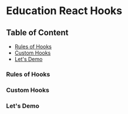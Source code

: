 # Education React Hooks

## Table of Content

- [Rules of Hooks](#rules-of-hooks)
- [Custom Hooks](#custom-hooks)
- [Let's Demo](#lets-demo)

### Rules of Hooks

### Custom Hooks

### Let's Demo
